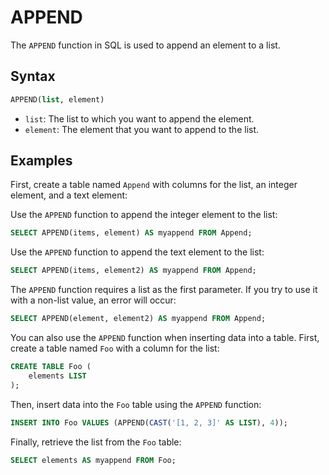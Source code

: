 # APPEND

The `APPEND` function in SQL is used to append an element to a list.

## Syntax

```sql
APPEND(list, element)
```

- `list`: The list to which you want to append the element.
- `element`: The element that you want to append to the list.

## Examples

First, create a table named `Append` with columns for the list, an integer element, and a text element:


Use the `APPEND` function to append the integer element to the list:

```sql
SELECT APPEND(items, element) AS myappend FROM Append;
```

Use the `APPEND` function to append the text element to the list:

```sql
SELECT APPEND(items, element2) AS myappend FROM Append;
```

The `APPEND` function requires a list as the first parameter. If you try to use it with a non-list value, an error will occur:

```sql
SELECT APPEND(element, element2) AS myappend FROM Append;
```

You can also use the `APPEND` function when inserting data into a table. First, create a table named `Foo` with a column for the list:

```sql
CREATE TABLE Foo (
    elements LIST
);
```

Then, insert data into the `Foo` table using the `APPEND` function:

```sql
INSERT INTO Foo VALUES (APPEND(CAST('[1, 2, 3]' AS LIST), 4));
```

Finally, retrieve the list from the `Foo` table:

```sql
SELECT elements AS myappend FROM Foo;
```